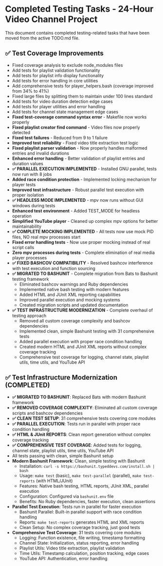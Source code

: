 # Completed Testing Tasks - 24-Hour Video Channel Project

This document contains completed testing-related tasks that have been moved from the active TODO.md file.

## ✅ Test Coverage Improvements
- Fixed coverage analysis to exclude node_modules files
- Add tests for playlist validation functionality
- Add tests for playlist info display functionality
- Add tests for error handling in core utilities
- Add comprehensive tests for player_helpers.bash (coverage improved from 34% to 41%)
- Fixed large files by splitting them to maintain under 100 lines standard
- Add tests for video duration detection edge cases
- Add tests for player utilities and error handling
- Add tests for channel state management edge cases
- **Fixed test-coverage command syntax error** - Makefile now works properly
- **Fixed playlist creator find command** - Video files now properly detected
- **Fixed test failures** - Reduced from 9 to 1 failure
- **Improved test reliability** - Fixed video title extraction test logic
- **Fixed playlist parser validation** - Now properly handles malformed entries and invalid durations
- **Enhanced error handling** - Better validation of playlist entries and duration values
- **✅ PARALLEL EXECUTION IMPLEMENTED** - Installed GNU parallel, tests now run with 8 jobs
- **Added race condition protection** - Implemented locking mechanism for player tests
- **Improved test infrastructure** - Robust parallel test execution with proper isolation
- **✅ HEADLESS MODE IMPLEMENTED** - mpv now runs without GUI windows during tests
- **Enhanced test environment** - Added TEST_MODE for headless operation
- **Simplified YouTube player** - Cleaned up complex mpv options for better maintainability
- **✅ COMPLETE MOCKING IMPLEMENTED** - All tests now use mock PID files, NO real mpv processes start
- **Fixed error handling tests** - Now use proper mocking instead of real script calls
- **Zero mpv processes during tests** - Complete elimination of real media player processes
- **✅ FIXED BASHCOV COMPATIBILITY** - Resolved bashcov interference with test execution and function sourcing
- **✅ MIGRATED TO BASHUNIT** - Complete migration from Bats to Bashunit testing framework
  - Eliminated bashcov warnings and Ruby dependencies
  - Implemented native bash testing with modern features
  - Added HTML and JUnit XML reporting capabilities
  - Improved parallel execution and mocking systems
  - Created migration scripts and updated documentation
- **✅ TEST INFRASTRUCTURE MODERNIZATION** - Complete overhaul of testing approach
  - Removed all custom coverage complexity and bashcov dependencies
  - Implemented clean, simple Bashunit testing with 31 comprehensive tests
  - Added parallel execution with proper race condition handling
  - Created modern HTML and JUnit XML reports without complex coverage tracking
  - Comprehensive test coverage for logging, channel state, playlist utils, time utils, and YouTube API

## ✅ Test Infrastructure Modernization (COMPLETED)
- **✅ MIGRATED TO BASHUNIT**: Replaced Bats with modern Bashunit framework
- **✅ REMOVED COVERAGE COMPLEXITY**: Eliminated all custom coverage scripts and bashcov dependencies
- **✅ CLEAN TEST SETUP**: 31 comprehensive tests covering core modules
- **✅ PARALLEL EXECUTION**: Tests run in parallel with proper race condition handling
- **✅ HTML & JUnit REPORTS**: Clean report generation without complex coverage tracking
- **✅ COMPREHENSIVE TEST COVERAGE**: Added tests for logging, channel state, playlist utils, time utils, YouTube API
- All tests passing with clean, simple Bashunit setup
- **Modern Bashunit Framework**: Clean, simple testing with Bashunit
  - Installation: `curl -s https://bashunit.typeddevs.com/install.sh | bash`
  - Usage: `make test` (basic), `make test-parallel` (parallel), `make test-reports` (with HTML/JUnit)
  - Features: Native bash testing, HTML reports, JUnit XML, parallel execution
  - Configuration: Configured via `bashunit.env` file
  - Benefits: No Ruby dependencies, faster execution, clean assertions
- **Parallel Test Execution**: Tests run in parallel for faster execution
  - Bashunit Parallel: Built-in parallel support with race condition handling
  - Reports: `make test-reports` generates HTML and XML reports
  - Clean Setup: No complex coverage tracking, just good tests
- **Comprehensive Test Coverage**: 31 tests covering core modules
  - Logging: Function existence, file writing, timestamp formatting
  - Channel State: Initialization, status reporting, error handling
  - Playlist Utils: Video title extraction, playlist validation
  - Time Utils: Timestamp calculation, position tracking, edge cases
  - YouTube API: Authentication, error handling
